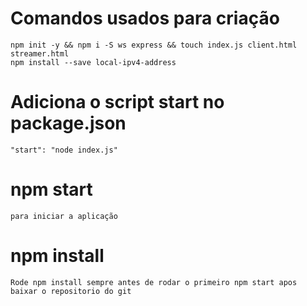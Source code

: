 # Comandos usados para criação 
    npm init -y && npm i -S ws express && touch index.js client.html streamer.html
    npm install --save local-ipv4-address

# Adiciona o script start no package.json
    "start": "node index.js"

# npm start
    para iniciar a aplicação

# npm install
    Rode npm install sempre antes de rodar o primeiro npm start apos baixar o repositorio do git